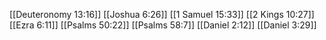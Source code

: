 [[Deuteronomy 13:16]]
[[Joshua 6:26]]
[[1 Samuel 15:33]]
[[2 Kings 10:27]]
[[Ezra 6:11]]
[[Psalms 50:22]]
[[Psalms 58:7]]
[[Daniel 2:12]]
[[Daniel 3:29]]
